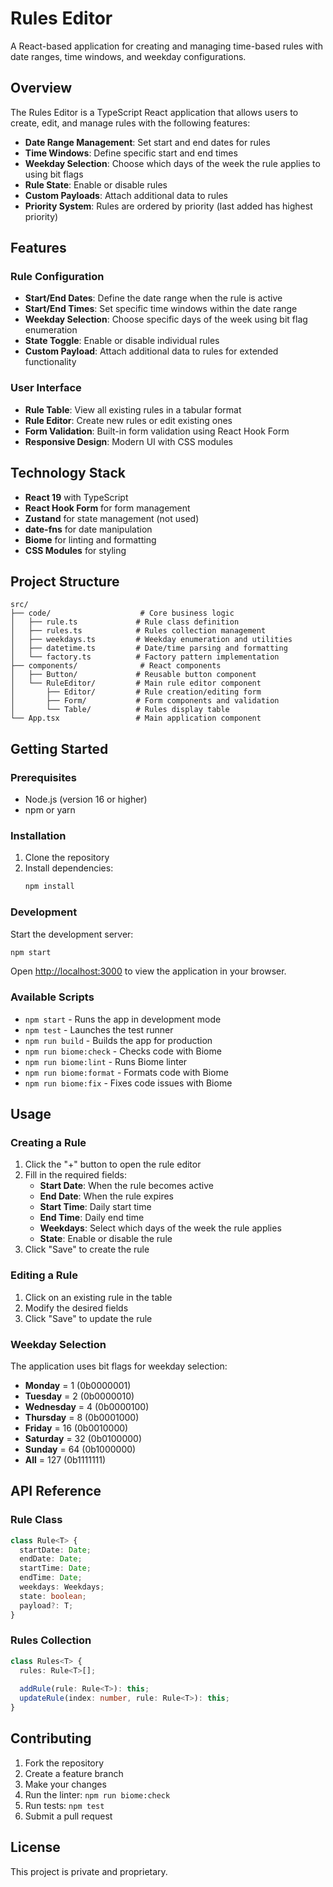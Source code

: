 # Rules Editor

A React-based application for creating and managing time-based rules with date ranges, time windows, and weekday configurations.

## Overview

The Rules Editor is a TypeScript React application that allows users to create, edit, and manage rules with the following features:

- **Date Range Management**: Set start and end dates for rules
- **Time Windows**: Define specific start and end times
- **Weekday Selection**: Choose which days of the week the rule applies to using bit flags
- **Rule State**: Enable or disable rules
- **Custom Payloads**: Attach additional data to rules
- **Priority System**: Rules are ordered by priority (last added has highest priority)

## Features

### Rule Configuration
- **Start/End Dates**: Define the date range when the rule is active
- **Start/End Times**: Set specific time windows within the date range
- **Weekday Selection**: Choose specific days of the week using bit flag enumeration
- **State Toggle**: Enable or disable individual rules
- **Custom Payload**: Attach additional data to rules for extended functionality

### User Interface
- **Rule Table**: View all existing rules in a tabular format
- **Rule Editor**: Create new rules or edit existing ones
- **Form Validation**: Built-in form validation using React Hook Form
- **Responsive Design**: Modern UI with CSS modules

## Technology Stack

- **React 19** with TypeScript
- **React Hook Form** for form management
- **Zustand** for state management  (not used)
- **date-fns** for date manipulation
- **Biome** for linting and formatting
- **CSS Modules** for styling

## Project Structure

```
src/
├── code/                    # Core business logic
│   ├── rule.ts             # Rule class definition
│   ├── rules.ts            # Rules collection management
│   ├── weekdays.ts         # Weekday enumeration and utilities
│   ├── datetime.ts         # Date/time parsing and formatting
│   └── factory.ts          # Factory pattern implementation
├── components/              # React components
│   ├── Button/             # Reusable button component
│   └── RuleEditor/         # Main rule editor component
│       ├── Editor/         # Rule creation/editing form
│       ├── Form/           # Form components and validation
│       └── Table/          # Rules display table
└── App.tsx                 # Main application component
```

## Getting Started

### Prerequisites

- Node.js (version 16 or higher)
- npm or yarn

### Installation

1. Clone the repository
2. Install dependencies:
   ```bash
   npm install
   ```

### Development

Start the development server:

```bash
npm start
```

Open [http://localhost:3000](http://localhost:3000) to view the application in your browser.

### Available Scripts

- `npm start` - Runs the app in development mode
- `npm test` - Launches the test runner
- `npm run build` - Builds the app for production
- `npm run biome:check` - Checks code with Biome
- `npm run biome:lint` - Runs Biome linter
- `npm run biome:format` - Formats code with Biome
- `npm run biome:fix` - Fixes code issues with Biome

## Usage

### Creating a Rule

1. Click the "+" button to open the rule editor
2. Fill in the required fields:
   - **Start Date**: When the rule becomes active
   - **End Date**: When the rule expires
   - **Start Time**: Daily start time
   - **End Time**: Daily end time
   - **Weekdays**: Select which days of the week the rule applies
   - **State**: Enable or disable the rule
3. Click "Save" to create the rule

### Editing a Rule

1. Click on an existing rule in the table
2. Modify the desired fields
3. Click "Save" to update the rule

### Weekday Selection

The application uses bit flags for weekday selection:
- **Monday** = 1 (0b0000001)
- **Tuesday** = 2 (0b0000010)
- **Wednesday** = 4 (0b0000100)
- **Thursday** = 8 (0b0001000)
- **Friday** = 16 (0b0010000)
- **Saturday** = 32 (0b0100000)
- **Sunday** = 64 (0b1000000)
- **All** = 127 (0b1111111)

## API Reference

### Rule Class

```typescript
class Rule<T> {
  startDate: Date;
  endDate: Date;
  startTime: Date;
  endTime: Date;
  weekdays: Weekdays;
  state: boolean;
  payload?: T;
}
```

### Rules Collection

```typescript
class Rules<T> {
  rules: Rule<T>[];
  
  addRule(rule: Rule<T>): this;
  updateRule(index: number, rule: Rule<T>): this;
}
```

## Contributing

1. Fork the repository
2. Create a feature branch
3. Make your changes
4. Run the linter: `npm run biome:check`
5. Run tests: `npm test`
6. Submit a pull request

## License

This project is private and proprietary.
